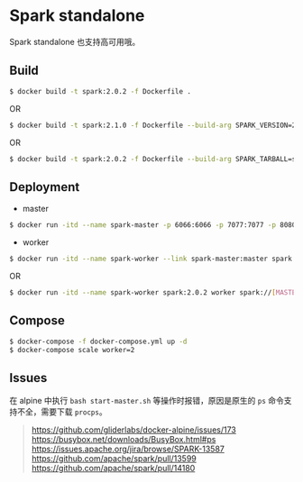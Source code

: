 # Spark standalone

Spark standalone 也支持高可用哦。


## Build

```bash
$ docker build -t spark:2.0.2 -f Dockerfile .
```

OR

```bash
$ docker build -t spark:2.1.0 -f Dockerfile --build-arg SPARK_VERSION=2.1.0 .
```

OR

```bash
$ docker build -t spark:2.0.2 -f Dockerfile --build-arg SPARK_TARBALL=spark-2.0.2-bin-hadoop2.7.tgz .
```


## Deployment

* master

```bash
$ docker run -itd --name spark-master -p 6066:6066 -p 7077:7077 -p 8080:8080 spark:2.0.2 master
```

* worker

```bash
$ docker run -itd --name spark-worker --link spark-master:master spark:2.0.2 worker spark://master:7077
```

OR

```bash
$ docker run -itd --name spark-worker spark:2.0.2 worker spark://[MASTER-IP]:[MASTER-POST]
```


## Compose

```bash
$ docker-compose -f docker-compose.yml up -d
$ docker-compose scale worker=2
```


## Issues 

在 alpine 中执行 `bash start-master.sh` 等操作时报错，原因是原生的 `ps` 命令支持不全，需要下载 `procps`。

> https://github.com/gliderlabs/docker-alpine/issues/173
> https://busybox.net/downloads/BusyBox.html#ps
> https://issues.apache.org/jira/browse/SPARK-13587
> https://github.com/apache/spark/pull/13599
> https://github.com/apache/spark/pull/14180